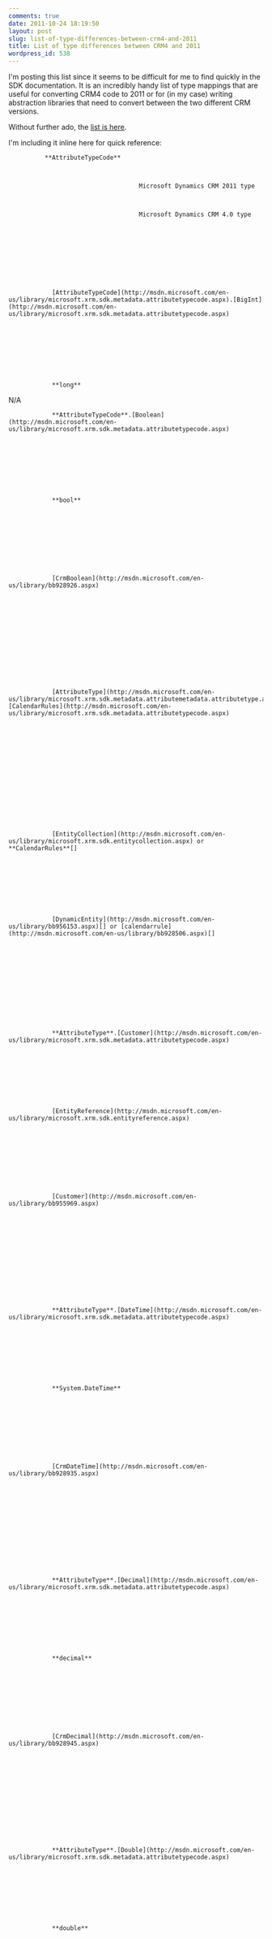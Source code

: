 ```yaml
---
comments: true
date: 2011-10-24 18:19:50
layout: post
slug: list-of-type-differences-between-crm4-and-2011
title: List of type differences between CRM4 and 2011
wordpress_id: 538
---
```


I'm posting this list since it seems to be difficult for me to find quickly in the SDK documentation. It is an incredibly handy list of type mappings that are useful for converting CRM4 code to 2011 or for (in my case) writing abstraction libraries that need to convert between the two different CRM versions.

Without further ado, the [list is here](http://msdn.microsoft.com/en-us/library/gg328507.aspx).

I'm including it inline here for quick reference:

  


          


            
              **AttributeTypeCode**
            
            
									
										Microsoft Dynamics CRM 2011 type
								
            
									
										Microsoft Dynamics CRM 4.0 type
								
          
          


            

              


                [AttributeTypeCode](http://msdn.microsoft.com/en-us/library/microsoft.xrm.sdk.metadata.attributetypecode.aspx).[BigInt](http://msdn.microsoft.com/en-us/library/microsoft.xrm.sdk.metadata.attributetypecode.aspx)


            

            

              


                **long**
              


            

            

              

N/A


            

          
          


            

              


                **AttributeTypeCode**.[Boolean](http://msdn.microsoft.com/en-us/library/microsoft.xrm.sdk.metadata.attributetypecode.aspx)


            

            

              


                **bool**
              


            

            

              


                [CrmBoolean](http://msdn.microsoft.com/en-us/library/bb928926.aspx)
              


            

          
          


            

              


                [AttributeType](http://msdn.microsoft.com/en-us/library/microsoft.xrm.sdk.metadata.attributemetadata.attributetype.aspx).[CalendarRules](http://msdn.microsoft.com/en-us/library/microsoft.xrm.sdk.metadata.attributetypecode.aspx)


            

            

              


                
              


              


                [EntityCollection](http://msdn.microsoft.com/en-us/library/microsoft.xrm.sdk.entitycollection.aspx) or **CalendarRules**[]


            

            

              


                [DynamicEntity](http://msdn.microsoft.com/en-us/library/bb956153.aspx)[] or [calendarrule](http://msdn.microsoft.com/en-us/library/bb928506.aspx)[]


            

          
          


            

              


                **AttributeType**.[Customer](http://msdn.microsoft.com/en-us/library/microsoft.xrm.sdk.metadata.attributetypecode.aspx)


            

            

              


                [EntityReference](http://msdn.microsoft.com/en-us/library/microsoft.xrm.sdk.entityreference.aspx)
              


            

            

              


                [Customer](http://msdn.microsoft.com/en-us/library/bb955969.aspx)
              


            

          
          


            

              


                **AttributeType**.[DateTime](http://msdn.microsoft.com/en-us/library/microsoft.xrm.sdk.metadata.attributetypecode.aspx)


            

            

              


                **System.DateTime**
              


            

            

              


                [CrmDateTime](http://msdn.microsoft.com/en-us/library/bb928935.aspx)
              


            

          
          


            

              


                **AttributeType**.[Decimal](http://msdn.microsoft.com/en-us/library/microsoft.xrm.sdk.metadata.attributetypecode.aspx)


            

            

              


                **decimal**
              


            

            

              


                [CrmDecimal](http://msdn.microsoft.com/en-us/library/bb928945.aspx)
              


            

          
          


            

              


                **AttributeType**.[Double](http://msdn.microsoft.com/en-us/library/microsoft.xrm.sdk.metadata.attributetypecode.aspx)


            

            

              


                **double**
              


            

            

              


                [CrmFloat](http://msdn.microsoft.com/en-us/library/bb928954.aspx)
              


            

          
          


            

              


                **AttributeType**.[EntityName](http://msdn.microsoft.com/en-us/library/microsoft.xrm.sdk.metadata.attributetypecode.aspx)


            

            

              


                **string**
              


            

            

              

Attributes with **ObjectTypeCode** in **DisplayMask**


            

          
          


            

              


                **AttributeType**.[Integer](http://msdn.microsoft.com/en-us/library/microsoft.xrm.sdk.metadata.attributetypecode.aspx)


            

            

              


                **int**
              


            

            

              


                [CrmNumber](http://msdn.microsoft.com/en-us/library/bb928972.aspx)
              


            

          
          


            

              


                **AttributeType**.[Lookup](http://msdn.microsoft.com/en-us/library/microsoft.xrm.sdk.metadata.attributetypecode.aspx)


            

            

              


                **EntityReference**
              


            

            

              


                [Lookup](http://msdn.microsoft.com/en-us/library/bb957132.aspx)
              


            

          
          


            

              


                **AttributeType**.[ManagedProperty](http://msdn.microsoft.com/en-us/library/microsoft.xrm.sdk.metadata.attributetypecode.aspx)


            

            

              


                [BooleanManagedProperty](http://msdn.microsoft.com/en-us/library/microsoft.xrm.sdk.booleanmanagedproperty.aspx)
              


            

            

              

N/A


            

          
          


            

              


                **AttributeType**.[Memo](http://msdn.microsoft.com/en-us/library/microsoft.xrm.sdk.metadata.attributetypecode.aspx)


            

            

              


                **string**
              


            

            

              


                **System.String**
              


            

          
          


            

              


                **AttributeType**.[Money](http://msdn.microsoft.com/en-us/library/microsoft.xrm.sdk.metadata.attributetypecode.aspx)


            

            

              

 [Money](http://msdn.microsoft.com/en-us/library/microsoft.xrm.sdk.money.aspx)


            

            

              


                [CrmMoney](http://msdn.microsoft.com/en-us/library/bb928963.aspx)
              


            

          
          


            

              


                **AttributeType**.[Owner](http://msdn.microsoft.com/en-us/library/microsoft.xrm.sdk.metadata.attributetypecode.aspx)


            

            

              


                **EntityReference**
              


            

            

              


                [Owner](http://msdn.microsoft.com/en-us/library/bb670715.aspx)
              


            

          
          


            

              


                **AttributeType**.[PartyList](http://msdn.microsoft.com/en-us/library/microsoft.xrm.sdk.metadata.attributetypecode.aspx)


            

            

              

 **EntityCollection** or **ActivityParty**[]


            

            

              


                [activityparty[]](http://msdn.microsoft.com/en-us/library/bb955715.aspx) or [DynamicEntity](http://msdn.microsoft.com/en-us/library/bb956153.aspx) []


            

          
          


            

              


                **AttributeType**.[Picklist](http://msdn.microsoft.com/en-us/library/microsoft.xrm.sdk.metadata.attributetypecode.aspx)


            

            

              


                [OptionSetValue](http://msdn.microsoft.com/en-us/library/microsoft.xrm.sdk.optionsetvalue.aspx)
              


            

            

              


                [Picklist](http://msdn.microsoft.com/en-us/library/bb929048.aspx)
              


            

          
          


            

              


                **AttributeType**. [Uniqueidentifier](http://msdn.microsoft.com/en-us/library/microsoft.xrm.sdk.metadata.attributetypecode.aspx) (Formerly **PrimaryKey**)


            

            

              


                **System.Guid**
              


            

            

              


                [Key](http://msdn.microsoft.com/en-us/library/bb956919.aspx)
              


            

          
          


            

              


                **AttributeType**.[String](http://msdn.microsoft.com/en-us/library/microsoft.xrm.sdk.metadata.attributetypecode.aspx)


            

            

              


                **string**
              


            

            

              


                **System.String**
              


            

          
          


            

              


                **AttributeType**.[State](http://msdn.microsoft.com/en-us/library/microsoft.xrm.sdk.metadata.attributetypecode.aspx)


            

            

              


                **OptionSetValue** or enumeration generated for the entity state


            

            

              


                _EntityName_StateInfo


            

          
          


            

              


                **AttributeType**.[Status](http://msdn.microsoft.com/en-us/library/microsoft.xrm.sdk.metadata.attributetypecode.aspx)


            

            

              


                **OptionSetValue**
              


            

            

              


                [Status](http://msdn.microsoft.com/en-us/library/bb958198.aspx)
              


            

          
          


            

              


                **AttributeType**.**Uniqueidentifier**


            

            

              


                **System.Guid**
              


            

            

              


                [UniqueIdentifier](http://msdn.microsoft.com/en-us/library/bb890012.aspx)
              


            

          
          


            

              


                **AttributeType**.[Virtual](http://msdn.microsoft.com/en-us/library/microsoft.xrm.sdk.metadata.attributetypecode.aspx)


            

            

              

Not used in records.


            

            

              

Not used in records.


            

          
        
